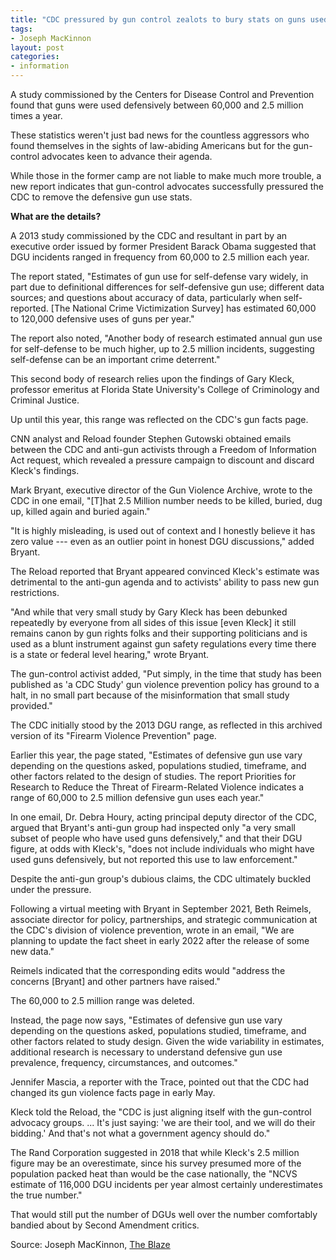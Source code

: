```yaml
---
title: "CDC pressured by gun control zealots to bury stats on guns used in self-defense, downplay firearms as possible crime deterrent"
tags:
- Joseph MacKinnon
layout: post
categories:
- information
---
```


A study commissioned by the Centers for Disease Control and Prevention found that guns were used defensively between 60,000 and 2.5 million times a year.

These statistics weren't just bad news for the countless aggressors who found themselves in the sights of law-abiding Americans but for the gun-control advocates keen to advance their agenda.

While those in the former camp are not liable to make much more trouble, a new report indicates that gun-control advocates successfully pressured the CDC to remove the defensive gun use stats.

**What are the details?**

A 2013 study commissioned by the CDC and resultant in part by an executive order issued by former President Barack Obama suggested that DGU incidents ranged in frequency from 60,000 to 2.5 million each year.

The report stated, "Estimates of gun use for self-defense vary widely, in part due to definitional differences for self-defensive gun use; different data sources; and questions about accuracy of data, particularly when self-reported. [The National Crime Victimization Survey] has estimated 60,000 to 120,000 defensive uses of guns per year."

The report also noted, "Another body of research estimated annual gun use for self-defense to be much higher, up to 2.5 million incidents, suggesting self-defense can be an important crime deterrent."

This second body of research relies upon the findings of Gary Kleck, professor emeritus at Florida State University's College of Criminology and Criminal Justice.

Up until this year, this range was reflected on the CDC's gun facts page.

CNN analyst and Reload founder Stephen Gutowski obtained emails between the CDC and anti-gun activists through a Freedom of Information Act request, which revealed a pressure campaign to discount and discard Kleck's findings.

Mark Bryant, executive director of the Gun Violence Archive, wrote to the CDC in one email, "[T]hat 2.5 Million number needs to be killed, buried, dug up, killed again and buried again."

"It is highly misleading, is used out of context and I honestly believe it has zero value --- even as an outlier point in honest DGU discussions," added Bryant.

The Reload reported that Bryant appeared convinced Kleck's estimate was detrimental to the anti-gun agenda and to activists' ability to pass new gun restrictions.

"And while that very small study by Gary Kleck has been debunked repeatedly by everyone from all sides of this issue [even Kleck] it still remains canon by gun rights folks and their supporting politicians and is used as a blunt instrument against gun safety regulations every time there is a state or federal level hearing," wrote Bryant.

The gun-control activist added, "Put simply, in the time that study has been published as 'a CDC Study' gun violence prevention policy has ground to a halt, in no small part because of the misinformation that small study provided."

The CDC initially stood by the 2013 DGU range, as reflected in this archived version of its "Firearm Violence Prevention" page.

Earlier this year, the page stated, "Estimates of defensive gun use vary depending on the questions asked, populations studied, timeframe, and other factors related to the design of studies. The report Priorities for Research to Reduce the Threat of Firearm-Related Violence indicates a range of 60,000 to 2.5 million defensive gun uses each year."

In one email, Dr. Debra Houry, acting principal deputy director of the CDC, argued that Bryant's anti-gun group had inspected only "a very small subset of people who have used guns defensively," and that their DGU figure, at odds with Kleck's, "does not include individuals who might have used guns defensively, but not reported this use to law enforcement."

Despite the anti-gun group's dubious claims, the CDC ultimately buckled under the pressure.

Following a virtual meeting with Bryant in September 2021, Beth Reimels, associate director for policy, partnerships, and strategic communication at the CDC's division of violence prevention, wrote in an email, "We are planning to update the fact sheet in early 2022 after the release of some new data."

Reimels indicated that the corresponding edits would "address the concerns [Bryant] and other partners have raised."

The 60,000 to 2.5 million range was deleted.

Instead, the page now says, "Estimates of defensive gun use vary depending on the questions asked, populations studied, timeframe, and other factors related to study design. Given the wide variability in estimates, additional research is necessary to understand defensive gun use prevalence, frequency, circumstances, and outcomes."

Jennifer Mascia, a reporter with the Trace, pointed out that the CDC had changed its gun violence facts page in early May.

Kleck told the Reload, the "CDC is just aligning itself with the gun-control advocacy groups. ... It's just saying: 'we are their tool, and we will do their bidding.' And that's not what a government agency should do."

The Rand Corporation suggested in 2018 that while Kleck's 2.5 million figure may be an overestimate, since his survey presumed more of the population packed heat than would be the case nationally, the "NCVS estimate of 116,000 DGU incidents per year almost certainly underestimates the true number."

That would still put the number of DGUs well over the number comfortably bandied about by Second Amendment critics.

Source: Joseph MacKinnon, [The Blaze](https://www.theblaze.com/news/cdc-pressured-by-gun-control-zealots-to-bury-stats-on-guns-used-in-self-defense)

